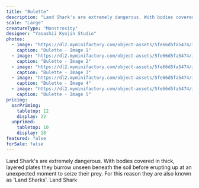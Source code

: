 ```yaml
---
title: "Bulette"
description: "Land Shark's are extremely dangerous. With bodies covered in thick, layered plates they burrow unseen beneath the soil before erupting up at an unexpected moment to seize their prey. For this reason they are also known as 'Land Sharks'. Land Shark"
scale: "Large"
creatureType: "Monstrosity"
designer: "Yasashii Kyojin Studio"
photos:
  - image: "https://dl2.myminifactory.com/object-assets/5fe66d5fa5474/images/720X720-bulette-ps.jpg"
    caption: "Bulette - Image 1"
  - image: "https://dl2.myminifactory.com/object-assets/5fe66d5fa5474/images/720X720-20201219-185731.jpg"
    caption: "Bulette - Image 2"
  - image: "https://dl2.myminifactory.com/object-assets/5fe66d5fa5474/images/230X230-bulettes.jpg"
    caption: "Bulette - Image 3"
  - image: "https://dl2.myminifactory.com/object-assets/5fe66d5fa5474/images/230X230-20241009-172443.673c6745c5873-673c675bc44b4.jpg"
    caption: "Bulette - Image 4"
  - image: "https://dl2.myminifactory.com/object-assets/5fe66d5fa5474/images/230X230-20241009-172453.673c674921a74-673c675c3a5a7.jpg"
    caption: "Bulette - Image 5"
pricing:
  osrPriming:
    tabletop: 12
    display: 22
  unprimed:
    tabletop: 10
    display: 18
featured: false
forSale: false
---
```


Land Shark's are extremely dangerous. With bodies covered in thick, layered plates they burrow unseen beneath the soil before erupting up at an unexpected moment to seize their prey. For this reason they are also known as 'Land Sharks'. Land Shark